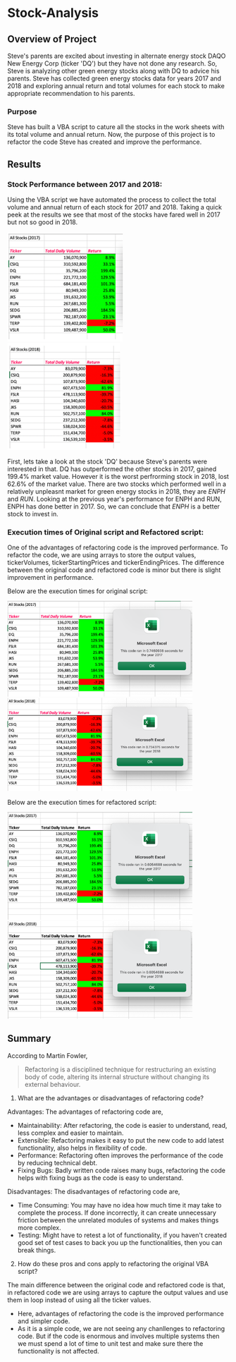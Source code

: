 # Stock-Analysis

## Overview of Project

Steve's parents are excited about investing in alternate energy stock DAQO New Energy Corp (ticker 'DQ') but they have not done any research. So, Steve is analyzing other green energy stocks along with DQ to advice his parents. Steve has collected green energy stocks data for years 2017 and 2018 and exploring annual return and total volumes for each stock to make appropriate recommendation to his parents.

### Purpose
Steve has built a VBA script to cature all the stocks in the work sheets with its total volume and annual return. Now, the purpose of this project is to refactor the code Steve has created and improve the performance.

## Results

### Stock Performance between 2017 and 2018:
Using the VBA script we have automated the process to collect the total volume and annual return of each stock for 2017 and 2018. Taking a quick peek at the results we see that most of the stocks have fared well in 2017 but not so good in 2018.

![2017 Stock Performance](https://github.com/Nikhila999/Stock-Analysis/blob/main/resources/StockPerformance2017.png)
![2018 Stock Performance](https://github.com/Nikhila999/Stock-Analysis/blob/main/resources/StockPerformance2018.png)

First, lets take a look at the stock 'DQ' because Steve's parents were interested in that. DQ has outperformed the other stocks in 2017, gained 199.4% market value. However it is the worst perfrorming stock in 2018, lost 62.6% of the market value. 
There are two stocks which performed well in a relatively unpleasnt market for green energy stocks in 2018, they are *ENPH* and *RUN*. Looking at the previous year's performance for ENPH and RUN, ENPH has done better in 2017.
So, we can conclude that *ENPH* is a better stock to invest in.

### Execution times of Original script and Refactored script:
One of the advantages of refactoring code is the improved performance. To refactor the code, we are using arrays to store the output values, tickerVolumes, tickerStartingPrices and tickerEndingPrices.
The difference between the original code and refactored code is minor but there is slight improvement in performance. 

Below are the execution times for original script: 

<img src = "https://github.com/Nikhila999/Stock-Analysis/blob/main/resources/AllStockAnalysis_Original_2017.png" width = "420"> <img src = "https://github.com/Nikhila999/Stock-Analysis/blob/main/resources/AllStockAnalysis_Original_2018.png" width = "420">

Below are the execution times for refactored script:

<img src = "https://github.com/Nikhila999/Stock-Analysis/blob/main/resources/VBA_Challenge_2017.png" width = "420"> <img src = "https://github.com/Nikhila999/Stock-Analysis/blob/main/resources/VBA_Challenge_2018.png" width = "420">

## Summary
  According to Martin Fowler, 
  > Refactoring is a disciplined technique for restructuring an existing body of code, altering its internal structure without changing its external behaviour.
    
 1.  What are the advantages or disadvantages of refactoring code?
  
   Advantages:
   The advantages of refactoring code are,
   - Maintainability: After refactoring, the code is easier to understand, read, less complex and easier to maintain.
   - Extensible: Refactoring makes it easy to put the new code to add latest functionality, also helps in flexibility of code.
   - Performance: Refactoring often improves the performance of the code by reducing technical debt.
   - Fixing Bugs: Badly written code raises many bugs, refactoring the code helps with fixing bugs as the code is easy to understand.

   Disadvantages:
   The disadvantages of refactoring code are,
   - Time Consuming: You may have no idea how much time it may take to complete the process. If done incorrectly, it can create unnecessary friction between the unrelated modules of systems and makes things more complex.
   - Testing: Might have to retest a lot of functionality, if you haven't created good set of test cases to back you up the functionalities, then you can break things.
    
  2. How do these pros and cons apply to refactoring the original VBA script?
    
   The main difference between the original code and refactored code is that, in refactored code we are using arrays to capture the output values and use them in loop instead of using all the ticker values. 
   - Here, advantages of refactoring the code is the improved performance and simpler code. 
   - As it is a simple code, we are not seeing any chanllenges to refactoring code. But if the code is enormous and involves multiple systems then we must spend a lot of time to unit test and make sure there the functionality is not affected.

